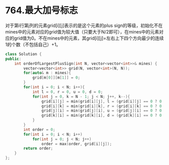 # 764.最大加号标志

对于第i行第j列的元素grid[i][j]表示的是这个元素的plus sign的等级，初始化不在mines中的元素对应的grid值为较大值（只要大于N/2即可），在mines中的元素对应的grid值为0。不在mines中的元素，其grid[i][j]=左右上下四个方向最少的连续1的个数（不包括自己）+1。

```cpp
class Solution {
public:
    int orderOfLargestPlusSign(int N, vector<vector<int>>& mines) {
        vector<vector<int>> grid(N, vector<int>(N, N));
        for(auto& m : mines){
            grid[m[0]][m[1]] = 0;
        }
        for(int i = 0; i < N; i++){
            int l = 0, r = 0, u = 0, d = 0;
            for(int j = 0, k = N - 1; j < N; j++, k--){
                grid[i][j] = min(grid[i][j], l = (grid[i][j] == 0 ? 0 : l + 1));
                grid[i][k] = min(grid[i][k], r = (grid[i][k] == 0 ? 0 : r + 1));
                grid[j][i] = min(grid[j][i], u = (grid[j][i] == 0 ? 0 : u + 1));
                grid[k][i] = min(grid[k][i], d = (grid[k][i] == 0 ? 0 : d + 1));
            }
        }
        int order = 0;
        for(int i = 0; i < N; i++)
            for(int j = 0; j < N; j++)
                order = max(order, grid[i][j]);
        return order;
    }
};
```
